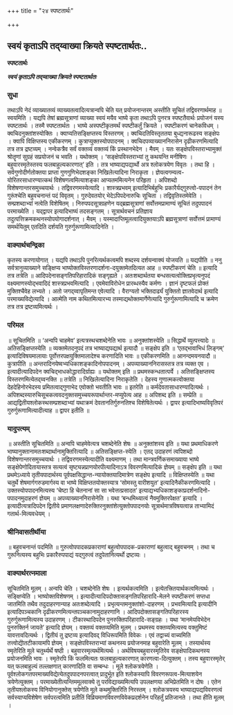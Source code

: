 +++
title = "२४ स्पष्टतार्थः"

+++


## स्वयं कृताऽपि तद्य्वाख्या क्रियते स्पष्टतार्थतः..

**स्पष्टतार्थः**

***स्वयं कृताऽपि तद्य्वाख्या क्रियते स्पष्टतार्थतः***

### सुधा

तथाऽपि नेदं व्याख्यातव्यं व्याख्यतत्वादित्यत्रान्वपि चेति यत् प्रयोजनान्तरम् अस्तीति सूचितं तद्विवरणार्थमाह ॥ स्वयमिति । यद्यपि तेषां ब्रह्मसूत्राणां व्याख्या स्वयं मयैव भाष्ये कृता तथाऽपि पुनरत्र स्पष्टतैवार्थः प्रयोजनं यस्य स्पष्टतार्थः । तस्मै स्पष्टतार्थतः । भाष्ये अस्पष्टीकृतमर्थं स्पष्टीकर्तुं क्रियते । स्पष्टीकरणं चानेकविधम् । क्वचिदनुक्तांशस्योक्तिः । क्वाप्यतिसङ्क्षिप्तस्य विस्तरणम् । क्वचिदतिविस्तृततया बुध्द्यनारूढस्य सङ्क्षेपः । क्वापि विक्षिप्तस्य एकीकरणम् । कुत्राप्युक्तस्योपपादनम् । क्वचिदपव्याख्याननिरासेन दृढीकरणमित्यादि तत्र तत्र द्रष्टव्यम् । नन्वेकत्रैव सर्वं वक्तव्यं वक्तव्यं किं प्रस्थानभेदेन । मैवम् । यतः सङ्क्षेपविस्तराभ्यामुक्तं श्रोतॄणां सुग्रहं सप्रयोजनं च भवति । यथोक्तम् । ‘सङ्क्षेपविस्तराभ्यां तु कथयन्ति मनीषिणः । बहुवारस्मृतेस्तस्य फलबाहुल्यकारणात्’ इति । तत्र भाष्याद्यपद्यार्थो अत्र श्लोकत्रयेण विवृतः । तथा हि । सर्वगुणोदीर्णतोक्तया प्राप्ता गुणगुणिभेदशङ्का निखिलेत्यादिना निराकृता । ज्ञेयत्वगम्यत्व-योरितरसाधारण्यात्कथं विशेषणत्वमित्याशङ्का आप्यतममित्यनेन परिहृता । अपिशब्दो विशेषणान्तरसमुच्चयार्थः । तद्विवरणमस्येत्यादि । शास्त्रप्रभवम् इत्यादिभिर्बहुभिः प्रकारैर्यद्गुरुत्वो-पपादनं तेन गुरूंश्चेति बहुवचनान्तं पदं विवृतम् । गुरुदेवतयोर् भेदेऽपिपदेनारुचिः सूचिता । तद्विवृतिस्तमेवेति । सम्प्रशब्दाभ्यां नत्वेति विशेषितम् । निरुपपदसूत्रग्रहणेन यद्ब्रह्मसूत्राणां सर्वोत्तमप्रामाण्यं सूचितं तदुपपादनं परमाख्येति । यद्द्वापर इत्यादिभाष्यं तदसङ्गतम् । सूत्रार्थवचनं प्रतिज्ञाय तदुत्पत्तिक्रमकथनस्योपयोगादर्शनात् । मैवम् । यस्मादाप्तिमूलत्वादियुक्तयाऽपि ब्रह्मसूत्राणां सर्वोत्तमं प्रामाण्यं समर्थयितुम् एतदिति दर्शयति गुरुर्गुरूणामित्यादिनेति ।

### वाक्यार्थचन्द्रिका

कृतस्य करणायोगात् । यद्यपि तथाऽपि पुनरित्यर्थकत्वमपि शब्दस्य दर्शयन्वाक्यं योजयति ॥ यद्यपीति ॥ ननु सर्वत्रानुव्याख्याने सङ्क्षिप्य भाष्योक्तविस्तरणादर्शना-दयुक्तमेतदित्यत आह ॥ स्पष्टीकरणं चेति ॥ इत्यादि तत्र तत्रेति ॥ आदिपदेनासङ्गतिपरिहारादिकं सङ्गृह्यते । अतःशब्दार्थतया बन्धसत्यत्वोक्तिप्रभृत्यनुपदं वक्ष्यमाणस्योद्भवादिदं शास्त्रप्रभवमित्यादि । एवमेवाविरोधेन प्रारब्धस्यैव कर्मणः । ज्ञानं दृष्टफलं प्रोक्तं मुक्तिश्चैवेह लभ्यते । अतो जगद्य्वापृतिमन्त एवेत्यादि । वैराग्यतो भक्तिदार्ढ्यं युक्तितो ज्ञातवेदार्थ इत्यादि परमाख्यविद्येत्यादि । आत्मेति नाम कथितमित्यारभ्य तस्माद्यथोक्तमार्गेणेत्यादि गुरुर्गुरूणामित्यादि च क्रमेण तत्र तत्र द्रष्टव्यमित्यर्थः ।

### परिमल

॥ सूचितमिति ॥ ‘अन्वपि चाहमेव’ इत्यत्रस्थचशब्देनेति भावः ॥ अनुक्तांशस्येति ॥ सिद्धार्थे व्युत्पत्त्यादेः ॥ अतिसङ्क्षिप्तस्येति ॥ व्यक्तमेतदनुपदं तत्र भाष्याद्यपद्यार्थ इत्यादौ ॥ सङ्क्षेप इति ॥ ‘एतद्भावाभिधं लिङ्गम्’ इत्यादिविषयमालायाः पूर्वोत्तरपक्षयुक्तिमालादेश्च करणादिति भावः ॥ एकीकरणमिति ॥ आनन्दमयनयादौ ॥ कुत्रापीति ॥ अन्तरादिनयेष्वभ्यधिकाशङ्कादिनोपपादनम् । अपव्याख्याननिरासस्तत्र तत्र व्यक्त एव । इत्यादीत्यादिपदेन क्वचिद्भाधकोद्धारादिर्ग्राह्यः ॥ यथोक्तम् इति ॥ प्रथमस्कन्धतात्पर्ये । अतिसङ्क्षिप्तस्य विस्तरणमित्येतद्य्वनक्ति ॥ तत्रेति ॥ निखिलेत्यादिना निराकृतेति । देहस्य गुणात्मकत्वोक्तया देहदेहिनोरभेदस्य प्रमितत्वाद्गुणाभेद एवोक्तो भवतीति भावः ॥ इतरेति ॥ कर्मदेवतासाधारण्यादित्यर्थः । अपिशब्दस्यारुचिसूचकत्ववदनुक्तसमुच्चयरूपार्थान्तर-मप्युपेत्य आह ॥ अपिशब्द इति ॥ सम्प्रेति ॥ आद्यद्वितीयश्लोकस्थसम्प्रशब्दाभ्यां यथाक्रमं देवतानतिर्गुरुनतिश्च विशेषितेत्यर्थः । द्वापर इत्यादिभाष्यविवृतिपरं गुरुर्गुरूणामित्यादीत्याह ॥ द्वापर इतीति ॥

### यादुपत्यम्

॥ अस्तीति सूचितमिति ॥ अन्वपि चाहमेवेत्यत्र चशब्देनेति शेषः ॥ अनुक्तांशस्य इति ॥ यथा प्रथमाधिकरणे भाष्यानुक्तानामतःशब्दार्थानामुक्तिरित्यादि ॥ अतिसङ्क्षिप्त-स्येति । एतद् उदाहरणं त्वपिशब्दो विशेषणान्तरसमुच्चयार्थः । तद्विवरणमस्येत्यादीति वक्ष्यमाणम् । तथा मान्त्रवर्णिकसमाख्याया भाष्ये सङ्क्षेपेणोदितायास्तत्र सत्यत्वं सृष्ट्यन्नप्राणयोरपीत्यादिनाऽत्र विवरणमित्यादिकं ज्ञेयम् ॥ सङ्क्षेप इति ॥ यथा प्रथमेऽध्याये तृतीयपादार्थस्य पूर्वपक्षसिद्धान्त-न्यायोक्तयादिमात्रेण सङ्क्षेप इत्यादि ॥ विक्षिप्तस्येति ॥ यथा चतुर्थे शेषमार्गगरुडमार्गस्य वा भाष्ये विक्षिप्ततयोक्तस्यात्र ‘सोमस्तु वारीशयुत’ इत्यादिनैकीकरणमित्यादि । उक्तस्योपपादनमित्यस्य ‘चेष्टा हि चेतनानां सा सा भवेत्तत्प्रसादत’ इत्याद्यभ्यधिकाशङ्काप्रदर्शनादिनो- पपादनमुदाहरणं ज्ञेयम् ॥ अपव्याख्याननिरासेनेति । यथा ‘बन्धमिथ्यात्वं नैवमुक्तिरपेक्षत’ इत्यादि । इत्यादीत्यत्रादिपदेन द्वितीये प्रमाणलक्षणादेरुक्तिरनुक्तांशेत्युक्तोपपादनयोः सूत्रार्थमात्रविषयत्वान्न ताभ्यामिदं गतार्थ-मित्यवधेयम् ।

### श्रीनिवासतीर्थीया

॥ बहुवचनान्तं पदमिति ॥ गुरुत्वोपपादकप्रकाराणां बहुत्वोपपादक-प्रकाराणां बहुत्वाद् बहुवचनम् । तथा च गुरूनित्यस्य बहुभिः प्रकारैरुपपाद्यं यद्गुरुत्वं तदुपेतानित्यर्थो द्रष्टव्यः ।

### वाक्यार्थरत्नमाला

सूचितमिति मूलम् । अन्वपि चेति । चशब्देनेति शेषः । इत्यर्थकत्वमिति । इत्येतत्त्रितयार्थकत्वमित्यर्थः । सङ्क्षिप्येति । भाष्योक्तविशेषणम् । इत्यादीत्यादिपदोक्तासङ्गतिपरिहारादि-मेलने स्पष्टीकरणं सप्तधा जातमिति तथैव तदुदाहरणान्याह अतःशब्देत्यादि । प्रभृत्यन्तमनुक्तांशो-दाहरणम् । प्रभवमित्यादि इत्यादीनि इत्यादिपञ्चकानि दृढीकरणमित्यन्तपञ्चकानामुदाहरणानि । आदिपदोक्तासङ्गतिपरिहारस्य गुरुर्गुरूणामित्यस्य उदाहरणम् । टीकास्थादिपदेन पुनरुक्तिपरिहारादि-सङ्ग्रहः । यथा ‘मानमेयविभेदेन पुनरुक्तिर्न जायते’ इत्यादि ज्ञेयम् । वक्तव्यं वक्तव्यमिति मूलम् । प्रथमस्य वक्तव्यमित्यस्य वक्तुमिष्टं यावत्तावदित्यर्थः । द्वितीयं तु द्रष्टव्य इत्यादिवद् विधिरूपमिति विवेकः । एवं तद्वाच्यं वाच्यमिति तत्त्वोद्योेतटीकायामपि ज्ञेयम् । सङ्क्षेपविस्तराभ्यां कथनस्य प्रयोजनमाह बहुवारेति मूलम् । तस्यार्थस्य स्मृतेरिति मूले चतुर्थ्यर्थे षष्ठी । बहुवारस्मृत्यर्थमित्यर्थः । अर्थविषयबहुवारस्मृतिरेव सङ्क्षेपादिकथनस्य प्रयोजनमिति भावः । स्मृतेरपि किं फलमित्यतः फलबाहुल्यकारणात् कारणत्वा-दित्युक्तम् । तस्य बहुवारस्मृतेर् यत् फलबाहुल्यं तल्लक्षणात् कारणादिति वा सम्बन्धः । मूले श्लोकत्रयेणेति । पूर्वश्लोकगतपरमाख्यविद्येत्येतदुपपादनपरत्वात् प्रादुर्भूत इति श्लोकस्यापि विवरणरूपत्व-मित्याशयेन त्रयेणेत्युक्तम् । परमाख्येतीत्यन्तिममूलवाक्ये तु परविद्याख्यमित्यपि उपलक्षणया अभिप्रेतमिति न दोषः । एतेन तृतीयश्लोकस्य विनियोगानुक्तेस् त्रयेणेति मूले कथमुक्तिरिति निरस्तम् । श्लोकत्रयस्य भाष्याद्यपद्यविवरणत्वं सर्वस्याप्यविशेषेण सर्वपरत्वमिति प्रतीतिं विव्रियमाणविवरणविवेकप्रदर्शनेन परिहर्तुं प्रतिजानते । तथा हीति मूलम् ।


